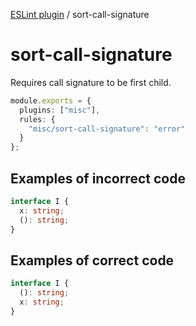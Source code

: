 [ESLint plugin](https://ilyub.github.io/eslint-plugin-misc/) / sort-call-signature

# sort-call-signature

Requires call signature to be first child.

```ts
module.exports = {
  plugins: ["misc"],
  rules: {
    "misc/sort-call-signature": "error"
  }
};
```

## Examples of incorrect code

```ts
interface I {
  x: string;
  (): string;
}
```

## Examples of correct code

```ts
interface I {
  (): string;
  x: string;
}
```